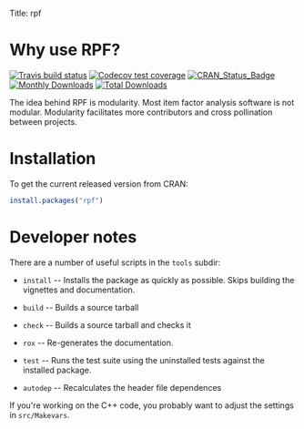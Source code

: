 Title:       rpf

# Why use RPF?

<!-- badges: start -->
[![Travis build status](https://app.travis-ci.com/jpritikin/rpf.svg?branch=master)](https://app.travis-ci.com/github/jpritikin/rpf)
[![Codecov test coverage](https://codecov.io/gh/jpritikin/rpf/branch/master/graph/badge.svg)](https://app.codecov.io/gh/jpritikin/rpf?branch=master)
[![CRAN_Status_Badge](https://www.r-pkg.org/badges/version/rpf?color=blue)](https://cran.r-project.org/package=rpf)
[![Monthly Downloads](https://cranlogs.r-pkg.org/badges/rpf)](https://cranlogs.r-pkg.org/badges/rpf)
[![Total Downloads](https://cranlogs.r-pkg.org/badges/grand-total/rpf)](https://cranlogs.r-pkg.org/badges/grand-total/rpf)
<!-- badges: end -->

The idea behind RPF is modularity. Most item factor analysis software
is not modular. Modularity facilitates more contributors and cross
pollination between projects.

# Installation

To get the current released version from CRAN:

```R
install.packages("rpf")
```

# Developer notes

There are a number of useful scripts in the `tools` subdir:

* `install` -- Installs the package as quickly as possible. Skips
  building the vignettes and documentation.

* `build` -- Builds a source tarball

* `check` -- Builds a source tarball and checks it

* `rox` -- Re-generates the documentation.

* `test` -- Runs the test suite using the uninstalled tests against the
  installed package.

* `autodep` -- Recalculates the header file dependences

If you're working on the C++ code, you probably want to adjust the
settings in `src/Makevars`.
